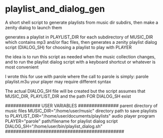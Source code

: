# playlist_and_dialog_gen
A short shell script to generate playlists from music dir subdirs, then make a zenity dialog to launch them

generates a playlist in PLAYLIST_DIR for each subdirectory of MUSIC_DIR
which contains mp3 and/or flac files, then generates a zenity playlist
dialog script (DIALOG_SH) for choosing a playlist to play with PLAYER

the idea is to run this script as needed when the music collection changes,
and to run the playlist dialog script with a keyboard shortcut or whatever
is most convenient

I wrote this for use with parole where the call to parole is simply:
    parole playlist.m3u
your player may require different syntax

The actual DIALOG_SH file will be created but the script assumes
that MUSIC_DIR, PLAYLIST_DIR and the path FOR DIALOG_SH exist

############# USER VARIABLES ###############
parent directory of music files
MUSIC_DIR="/home/user/music"
directory path to save playlists to
PLAYLIST_DIR="/home/user/documents/playlists"
audio player program
PLAYER="parole"
path/filename for playlist dialog script
DIALOG_SH="/home/user/bin/playlist_dialog.sh"
############################################
